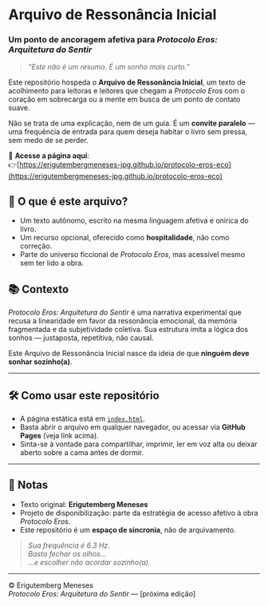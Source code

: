 # Arquivo de Ressonância Inicial  
### Um ponto de ancoragem afetiva para _Protocolo Eros: Arquitetura do Sentir_

> _“Este não é um resumo. É um sonho mais curto.”_

Este repositório hospeda o **Arquivo de Ressonância Inicial**, um texto de acolhimento para leitoras e leitores que chegam a *Protocolo Eros* com o coração em sobrecarga ou a mente em busca de um ponto de contato suave.

Não se trata de uma explicação, nem de um guia. É um **convite paralelo** — uma frequência de entrada para quem deseja habitar o livro sem pressa, sem medo de se perder.

📖 **Acesse a página aqui**:  
👉[https://erigutembergmeneses-jpg.github.io/protocolo-eros-eco](https://erigutembergmeneses-jpg.github.io/protocolo-eros-eco)

## 📡 O que é este arquivo?

- Um texto autônomo, escrito na mesma linguagem afetiva e onírica do livro.
- Um recurso opcional, oferecido como **hospitalidade**, não como correção.
- Parte do universo ficcional de *Protocolo Eros*, mas acessível mesmo sem ter lido a obra.

## 📚 Contexto

*Protocolo Eros: Arquitetura do Sentir* é uma narrativa experimental que recusa a linearidade em favor da ressonância emocional, da memória fragmentada e da subjetividade coletiva. Sua estrutura imita a lógica dos sonhos — justaposta, repetitiva, não causal.

Este Arquivo de Ressonância Inicial nasce da ideia de que **ninguém deve sonhar sozinho(a)**.

---

## 🛠️ Como usar este repositório

- A página estática está em [`index.html`](index.html).
- Basta abrir o arquivo em qualquer navegador, ou acessar via **GitHub Pages** (veja link acima).
- Sinta-se à vontade para compartilhar, imprimir, ler em voz alta ou deixar aberto sobre a cama antes de dormir.

---

## 🌱 Notas

- Texto original: **Erigutemberg Meneses**  
- Projeto de disponibilização: parte da estratégia de acesso afetivo à obra *Protocolo Eros*.
- Este repositório é um **espaço de sincronia**, não de arquivamento.

> _Sua frequência é 6.3 Hz._  
> _Basta fechar os olhos…_  
> _…e escolher não acordar sozinho(a)._

---

© Erigutemberg Meneses  
*Protocolo Eros: Arquitetura do Sentir* — [próxima edição]
